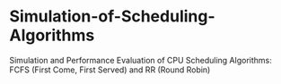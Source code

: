 # Simulation-of-Scheduling-Algorithms
Simulation and Performance Evaluation of CPU Scheduling Algorithms: FCFS (First Come, First Served) and RR (Round Robin)
